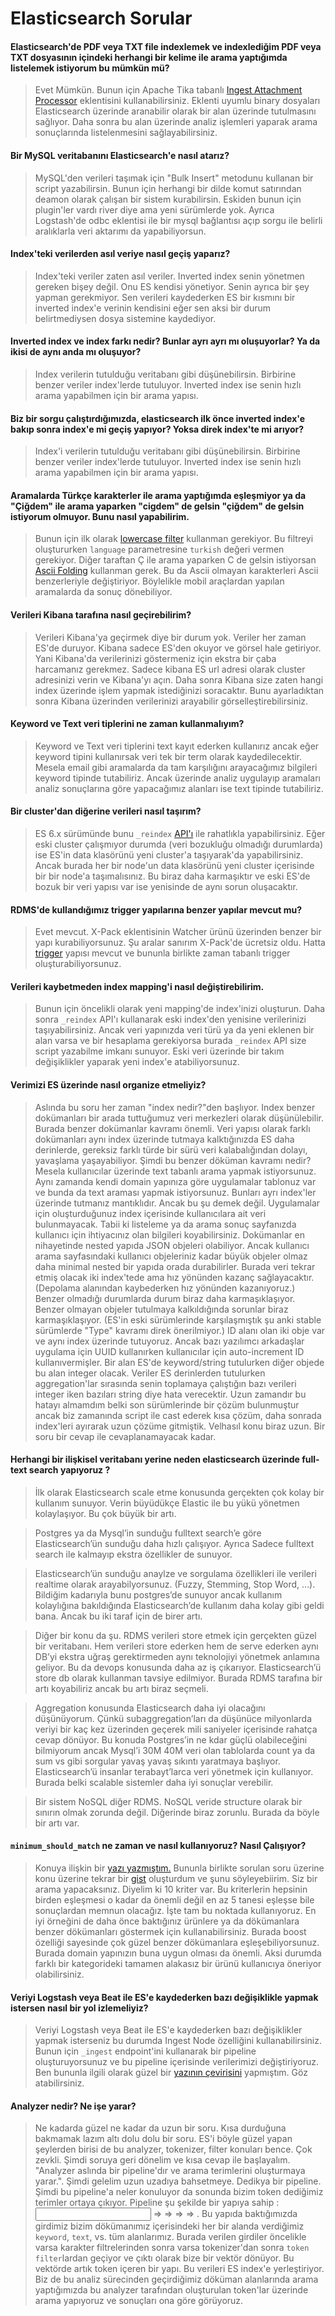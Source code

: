 # Elasticsearch Sorular

#### Elasticsearch'de PDF veya TXT file indexlemek ve indexlediğim PDF veya TXT dosyasının içindeki herhangi bir kelime ile arama yaptığımda listelemek istiyorum bu mümkün mü?
 > Evet Mümkün. Bunun için Apache Tika tabanlı [Ingest Attachment Processor](https://www.elastic.co/guide/en/elasticsearch/plugins/master/ingest-attachment.html) eklentisini kullanabilirsiniz. Eklenti uyumlu binary dosyaları Elasticsearch üzerinde aranabilir olarak bir alan üzerinde tutulmasını sağlıyor. Daha sonra bu alan üzerinde analiz işlemleri yaparak arama sonuçlarında listelenmesini sağlayabilirsiniz.

####	Bir MySQL veritabanını Elasticsearch'e nasıl atarız?
 > MySQL'den verileri taşımak için "Bulk Insert" metodunu kullanan bir script yazabilirsin. Bunun için herhangi bir dilde komut satırından deamon olarak çalışan bir sistem kurabilirsin. Eskiden bunun için plugin'ler vardı river diye ama yeni sürümlerde yok. Ayrıca Logstash'de odbc eklentisi ile bir mysql bağlantısı açıp sorgu ile belirli aralıklarla veri aktarımı da yapabiliyorsun.

#### Index'teki verilerden asıl veriye nasıl geçiş yaparız?
 > Index'teki veriler zaten asıl veriler. Inverted index senin yönetmen gereken bişey değil. Onu ES kendisi yönetiyor. Senin ayrıca bir şey yapman gerekmiyor. Sen verileri kaydederken ES bir kısmını bir inverted index'e verinin kendisini eğer sen aksi bir durum belirtmediysen dosya sistemine kaydediyor.

#### Inverted index ve index farkı nedir? Bunlar ayrı ayrı mı oluşuyorlar? Ya da ikisi de aynı anda mı oluşuyor?
 > Index verilerin tutulduğu veritabanı gibi düşünebilirsin. Birbirine benzer veriler index'lerde tutuluyor. Inverted index ise senin hızlı arama yapabilmen için bir arama yapısı.

#### Biz bir sorgu çalıştırdığımızda, elasticsearch ilk önce inverted index'e bakıp sonra index'e mi geçiş yapıyor? Yoksa direk index'te mi arıyor? 
 >  Index'i verilerin tutulduğu veritabanı gibi düşünebilirsin. Birbirine benzer veriler index'lerde tutuluyor. Inverted index ise senin hızlı arama yapabilmen için bir arama yapısı.

#### Aramalarda Türkçe karakterler ile arama yaptığımda eşleşmiyor ya da "Çiğdem" ile arama yaparken "cigdem" de gelsin "çiğdem" de gelsin istiyorum olmuyor. Bunu nasıl yapabilirim.
 > Bunun için ilk olarak [lowercase filter](https://www.elastic.co/guide/en/elasticsearch/reference/current/analysis-lowercase-tokenfilter.html) kullanman gerekiyor. Bu filtreyi oluştururken `language` parametresine `turkish` değeri vermen gerekiyor. Diğer taraftan Ç ile arama yaparken C de gelsin istiyorsan [Ascii Folding](https://www.elastic.co/guide/en/elasticsearch/reference/current/analysis-asciifolding-tokenfilter.html) kullanman gerek. Bu da Ascii olmayan karakterleri Ascii benzerleriyle değiştiriyor. Böylelikle mobil araçlardan yapılan aramalarda da sonuç dönebiliyor. 

#### Verileri Kibana tarafına nasıl geçirebilirim?
 > Verileri Kibana'ya geçirmek diye bir durum yok. Veriler her zaman ES'de duruyor. Kibana sadece ES'den okuyor ve görsel hale getiriyor. Yani Kibana'da verilerinizi göstermeniz için ekstra bir çaba harcamanız gerekmez. Sadece kibana ES url adresi olarak cluster adresinizi verin ve Kibana'yı açın. Daha sonra Kibana size zaten hangi index üzerinde işlem yapmak istediğinizi soracaktır. Bunu ayarladıktan sonra Kibana üzerinden verilerinizi arayabilir görselleştirebilirsiniz. 

#### Keyword ve Text veri tiplerini ne zaman kullanmalıyım?
 > Keyword ve Text veri tiplerini text kayıt ederken kullanırız ancak eğer keyword tipini kullanırsak veri tek bir term olarak kaydedilecektir. Mesela email gibi aramalarda da tam karşılığını arayacağımız bilgileri keyword tipinde tutabiliriz. Ancak üzerinde analiz uygulayıp aramaları analiz sonuçlarına göre yapacağımız alanları ise text tipinde tutabiliriz. 

#### Bir cluster'dan diğerine verileri nasıl taşırım?
 > ES 6.x sürümünde bunu `_reindex` [API'ı](https://www.elastic.co/guide/en/elasticsearch/reference/current/docs-reindex.html) ile rahatlıkla yapabilirsiniz. Eğer eski cluster çalışmıyor durumda (veri bozukluğu olmadığı durumlarda) ise ES'in data klasörünü yeni cluster'a taşıyarak'da yapabilirsiniz. Ancak burada her bir node'un data klasörünü yeni cluster içerisinde bir bir node'a taşımalısınız. Bu biraz daha karmaşıktır ve eski ES'de bozuk bir veri yapısı var ise yenisinde de aynı sorun oluşacaktır. 

#### RDMS'de kullandığımız trigger yapılarına benzer yapılar mevcut mu?
 > Evet mevcut. X-Pack eklentisinin Watcher ürünü üzerinden benzer bir yapı kurabiliyorsunuz. Şu aralar sanırım X-Pack'de ücretsiz oldu. Hatta [trigger](https://www.elastic.co/guide/en/watcher/current/trigger.html) yapısı mevcut ve bununla birlikte zaman tabanlı trigger oluşturabiliyorsunuz. 

#### Verileri kaybetmeden index mapping'i nasıl değiştirebilirim. 
 > Bunun için öncelikli olarak yeni mapping'de index'inizi oluşturun. Daha sonra `_reindex` API'ı kullanarak eski index'den yenisine verilerinizi taşıyabilirsiniz. Ancak veri yapınızda veri türü ya da yeni eklenen bir alan varsa ve bir hesaplama gerekiyorsa burada `_reindex` API size script yazabilme imkanı sunuyor. Eski veri üzerinde bir takım değişiklikler yaparak yeni index'e atabiliyorsunuz. 

#### Verimizi ES üzerinde nasıl organize etmeliyiz?
 > Aslında bu soru her zaman "index nedir?"den başlıyor. Index benzer dokümanları bir arada tuttuğumuz veri merkezleri olarak düşünülebilir. Burada benzer dokümanlar kavramı önemli. Veri yapısı olarak farklı dokümanları aynı index üzerinde tutmaya kalktığınızda ES daha derinlerde, gereksiz farklı türde bir sürü veri kalabalığından dolayı, yavaşlama yaşayabiliyor. Şimdi bu benzer döküman kavramı nedir? Mesela kullanıcılar üzerinde text tabanlı arama yapmak istiyorsunuz. Aynı zamanda kendi domain yapınıza göre uygulamalar tablonuz var ve bunda da text araması yapmak istiyorsunuz. Bunları ayrı index'ler üzerinde tutmanız mantıklıdır. Ancak bu şu demek değil. Uygulamalar için oluşturduğunuz index içerisinde kullanıcılara ait veri bulunmayacak. Tabii ki listeleme ya da arama sonuç sayfanızda kullanıcı için ihtiyacınız olan bilgileri koyabilirsiniz. Dokümanlar en nihayetinde nested yapıda JSON objeleri olabiliyor. Ancak kullanıcı arama sayfasındaki kullanıcı objeleriniz kadar büyük objeler olmaz daha minimal nested bir yapıda orada durabilirler. Burada veri tekrar etmiş olacak iki index'tede ama hız yönünden kazanç sağlayacaktır. (Depolama alanından kaybederken hız yönünden kazanıyoruz.) Benzer olmadığı durumlarda durum biraz daha karmaşıklaşıyor. Benzer olmayan objeler tutulmaya kalkıldığında sorunlar biraz karmaşıklaşıyor. (ES'in eski sürümlerinde karşılaşmıştık şu anki stable sürümlerde "Type" kavramı direk önerilmiyor.) ID alanı olan iki obje var ve aynı index üzerinde tutuyoruz. Ancak bazı yazılımcı arkadaşlar uygulama için UUID kullanırken kullanıcılar için auto-increment ID kullanıvermişler. Bir alan ES'de keyword/string tutulurken diğer objede  bu alan integer olacak. Veriler ES derinlerden tutulurken aggregation'lar sırasında senin toplamaya çalıştığın bazı verileri integer iken bazıları string diye hata verecektir. Uzun zamandır bu hatayı almamdım belki son sürümlerinde bir çözüm bulunmuştur ancak biz zamanında script ile cast ederek kısa çözüm, daha sonrada index'leri ayırarak uzun çözüme gitmiştik. Velhasıl konu biraz uzun. Bir soru bir cevap ile cevaplanamayacak kadar.
 
#### Herhangi bir ilişkisel veritabanı yerine neden elasticsearch üzerinde full-text search yapıyoruz ? 
> İlk olarak Elasticsearch scale etme konusunda gerçekten çok kolay bir kullanım sunuyor. Verin büyüdükçe Elastic ile bu yükü yönetmen kolaylaşıyor. Bu çok büyük bir artı.

> Postgres ya da Mysql’in sunduğu fulltext search’e göre Elasticsearch’ün sunduğu daha hızlı çalışıyor. Ayrıca Sadece fulltext search ile kalmayıp ekstra özellikler de sunuyor. 

> Elasticsearch’ün sunduğu anaylze ve sorgulama özellikleri ile verileri realtime olarak arayabilyorsunuz. (Fuzzy, Stemming, Stop Word, …). Bildiğim kadarıyla bunu postgres’de sunuyor ancak kullanım kolaylığına bakıldığında Elasticsearch’de kullanım daha kolay gibi geldi bana. Ancak bu iki taraf için de birer artı. 

> Diğer bir konu da şu. RDMS verileri store etmek için gerçekten güzel bir veritabanı. Hem verileri store ederken hem de serve ederken aynı DB’yi ekstra uğraş gerektirmeden aynı teknolojiyi yönetmek anlamına geliyor. Bu da devops konusunda daha az iş çıkarıyor. Elasticsearch’ü store db olarak kullanman tavsiye edilmiyor.  Burada RDMS tarafına bir artı koyabiliriz ancak bu artı biraz seçmeli.

> Aggregation konusunda Elasticsearch daha iyi olacağını düşünüyorum. Çünkü subaggregation’ları da düşünüce milyonlarda veriyi bir kaç kez üzerinden geçerek mili saniyeler içerisinde rahatça cevap dönüyor. Bu konuda Postgres’in ne kdar güçlü olabileceğini bilmiyorum ancak Mysql’i 30M 40M veri olan tablolarda count ya da sum vs gibi sorgular yavaş yavaş sıkıntı yaratmaya başlıyor. Elasticsearch’ü insanlar terabayt’larca veri yönetmek için kullanıyor. Burada belki scalable sistemler daha iyi sonuçlar verebilir.

> Bir sistem NoSQL diğer RDMS. NoSQL veride structure olarak bir sınırın olmak zorunda değil. Diğerinde biraz zorunlu. Burada da böyle bir artı var. 

#### `minimum_should_match` ne zaman ve nasıl kullanıyoruz? Nasıl Çalışıyor?

> Konuya ilişkin bir [yazı yazmıştım.](https://medium.com/@kulekci/elasticsearchde-minimum-should-match-kullan%C4%B1m%C4%B1-4275b8f7f0b3) Bununla birlikte sorulan soru üzerine konu üzerine tekrar bir [gist](https://gist.github.com/hkulekci/2428d8938701af895ec07b7e0cf82b85) oluşturdum ve şunu söyleyebiirim. Siz bir arama yapacaksınız. Diyelim ki 10 kriter var. Bu kriterlerin hepsinin birden eşleşmesi o kadar da önemli değil en az 5 tanesi eşleşse bile sonuçlardan memnun olacağız. İşte tam bu noktada kullanıyoruz. En iyi örneğini de daha önce baktığınız ürünlere ya da dökümanlara benzer dökümanları göstermek için kullanabilirsiniz. Burada boost özelliği sayesinde çok güzel benzer dökümanlara eşleşebiliyorsunuz. Burada domain yapınızın buna uygun olması da önemli. Aksi durumda farklı bir kategorideki tamamen alakasız bir ürünü kullanıcıya öneriyor olabilirsiniz.

#### Veriyi Logstash veya Beat ile ES'e kaydederken bazı değişiklikle yapmak istersen nasıl bir yol izlemeliyiz?

> Veriyi Logstash veya Beat ile ES'e kaydederken bazı değişiklikler yapmak isterseniz bu durumda Ingest Node özelliğini kullanabilirsiniz. Bunun için `_ingest` endpoint'ini kullanarak bir pipeline oluşturuyorsunuz ve bu pipeline içerisinde verilerimizi değiştiriyoruz. Ben bununla ilgili olarak güzel bir [yazının çevirisini](https://elasticsearch.kulekci.net/blog/2016/09/28/ingest-node-nedir-ceviri.html) yapmıştım. Göz atabilirsiniz.

#### Analyzer nedir? Ne işe yarar?

> Ne kadarda güzel ne kadar da uzun bir soru. Kısa durduğuna bakmamak lazım altı dolu dolu bir soru. ES'i böyle güzel yapan şeylerden birisi de bu analyzer, tokenizer, filter konuları bence. Çok zevkli. Şimdi soruya geri dönelim ve kısa cevap ile başlayalım. "Analyzer aslında bir pipeline'dır ve arama terimlerini oluşturmaya yarar.". Şimdi gelelim uzun uzadıya bahsetmeye. Dedikya bir pipeline. Şimdi bu pipeline'a neler konuluyor da sonunda bizim token dediğimiz terimler ortaya çıkıyor. Pipeline şu şekilde bir yapıya sahip : <Input> => <CharacterFilters> => <Tokenizer> => <TokenFilters> => <Output>. Bu yapıda baktığımızda girdimiz bizim dökümanımız içerisindeki her bir alanda verdiğimiz `keyword`, `text`, vs. tüm alanlarımız. Burada verilen girdiler öncelikle varsa karakter filtrelerinden sonra varsa tokenizer'dan sonra `token filter`lardan geçiyor ve çıktı olarak bize bir vektör dönüyor. Bu vektörde artık token içeren bir yapı. Bu verileri ES index'e yerleştiriyor. Biz de bu analiz sürecinden geçirdiğimiz döküman alanlarında arama yaptığımızda bu analyzer tarafından oluşturulan token'lar üzerinde arama yapıyoruz ve sonuçları ona göre görüyoruz.
